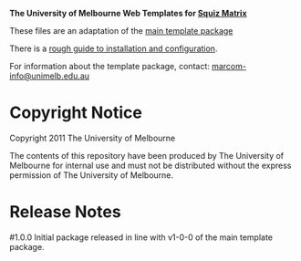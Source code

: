 **The University of Melbourne Web Templates for <a href="http://matrix.squizsuite.net/">Squiz Matrix</a>**

These files are an adaptation of the <a href="https://github.com/marcom-unimelb/The-University-of-Melbourne-Web-Templates/">main template package</a>

There is a <a href="http://web.unimelb.edu.au/resources/guide/templates/2011_templates_in_matrix_cms/">rough guide to installation and configuration</a>.

For information about the template package, contact: marcom-info@unimelb.edu.au

Copyright Notice
======================

Copyright 2011 The University of Melbourne

The contents of this repository have been produced by The University of Melbourne for internal use and must not be distributed without the express permission of The University of Melbourne.


Release Notes
======================
#1.0.0
Initial package released in line with v1-0-0 of the main template package.